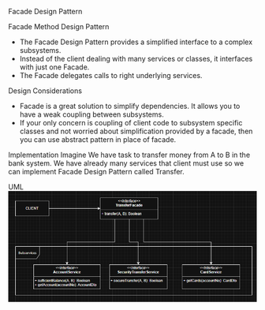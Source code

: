 Facade Design Pattern

Facade Method Design Pattern
* The Facade Design Pattern provides a simplified interface to a complex subsystems.
*  Instead of the client dealing with many services or classes, it interfaces with just one Facade.
*  The Facade delegates calls to right underlying services.

 Design Considerations
 * Facade is a great solution to simplify dependencies. It allows you to have a weak coupling between subsystems.
 * If your only concern is coupling of client code to subsystem specific classes and not worried about simplification provided by a facade, then you can use abstract pattern in place of facade.


Implementation
   Imagine We have task to transfer money from A to B in the bank system. We have already many services that client must use so we can implement Facade Design Pattern called Transfer.
   
UML
   ![alt text](image.png)

   
